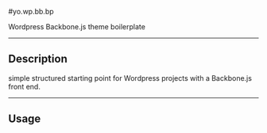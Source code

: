 #yo.wp.bb.bp

Wordpress Backbone.js theme boilerplate

***

## Description
simple structured starting point for Wordpress projects with a Backbone.js front end.

***

## Usage
